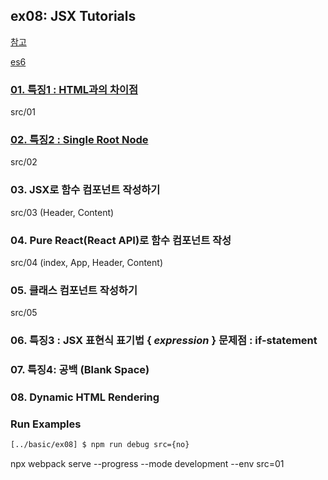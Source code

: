 ## ex08: JSX Tutorials

<a href="https://babeljs.io/repl">참고</a>

<a href="https://github.com/Sewonzzang123/frontend-dev/tree/master/javascript-practices/es6">es6</a>

### <a href="https://github.com/Sewonzzang123/react-practices/blob/main/basic/ex08/src/01/App.js">01. 특징1 : HTML과의 차이점 </a>

src/01

### <a href="https://github.com/Sewonzzang123/react-practices/blob/main/basic/ex08/src/02/App.js"> 02. 특징2 : Single Root Node</a>

src/02

### 03. JSX로 함수 컴포넌트 작성하기

src/03 (Header, Content)

### 04. Pure React(React API)로 함수 컴포넌트 작성

src/04 (index, App, Header, Content)

### 05. 클래스 컴포넌트 작성하기

src/05

### 06. 특징3 : JSX 표현식 표기법 { _expression_ } 문제점 : if-statement

### 07. 특징4: 공백 (Blank Space)

### 08. Dynamic HTML Rendering

### Run Examples

```bash
[../basic/ex08] $ npm run debug src={no}
```

npx webpack serve --progress --mode development --env src=01
